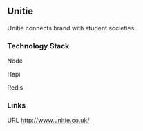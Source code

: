 ## Unitie

Unitie connects brand with student societies.


### Technology Stack

Node

Hapi

Redis

### Links

URL http://www.unitie.co.uk/
